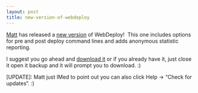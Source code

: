 ```yaml
---
layout: post
title: new-version-of-webdeploy
---
```

[Matt](http://weblogs.asp.net/mhawley) has released a [new
version](http://weblogs.asp.net/mhawley/archive/2004/07/26/197599.aspx)
of WebDeploy!  This one includes options for pre and post deploy command
lines and adds anonymous statistic reporting.

I suggest you go ahead and [download
it](http://www.eworldui.net/files/webdeploy/webdeploy.zip) or if you
already have it, just close it open it backup and it will prompt you to
download. :)

[UPDATE]: Matt just IMed to point out you can also click Help -\> “Check
for updates“. :)
